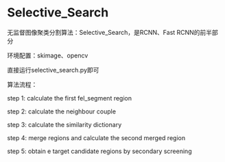 # Selective_Search

无监督图像聚类分割算法：Selective_Search，是RCNN、Fast RCNN的前半部分

环境配置：skimage、opencv

直接运行selective_search.py即可

算法流程：

step 1: calculate the first fel_segment region

step 2: calculate the neighbour couple

step 3: calculate the similarity dictionary

step 4: merge regions and calculate the second merged region

step 5: obtain e target candidate regions by secondary screening
